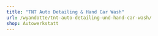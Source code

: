 ```yaml
---
title: "TNT Auto Detailing & Hand Car Wash"
url: /wyandotte/tnt-auto-detailing-und-hand-car-wash/
shop: Autowerkstatt
---
```

